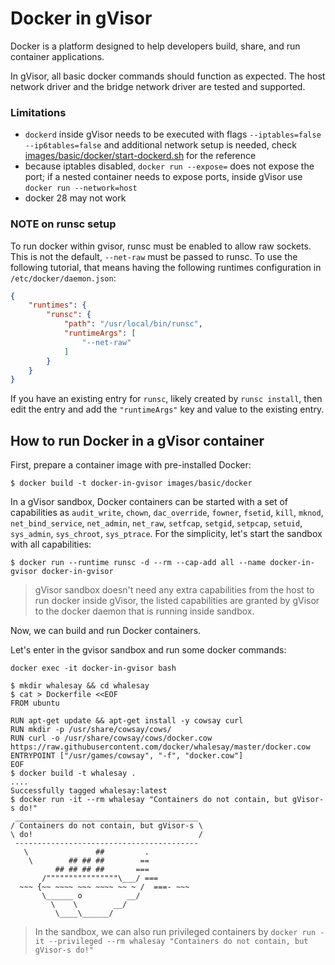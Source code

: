 # Docker in gVisor

Docker is a platform designed to help developers build, share, and run container
applications.

In gVisor, all basic docker commands should function as expected. The host
network driver and the bridge network driver are tested and supported.

### Limitations

- `dockerd` inside gVisor needs to be executed with flags
  `--iptables=false --ip6tables=false` and additional network setup is needed, check
  [images/basic/docker/start-dockerd.sh](https://github.com/google/gvisor/blob/master/images/basic/docker/start-dockerd.sh)
  for the reference
- because iptables disabled, `docker run --expose=` does not expose the port;
  if a nested container needs to expose ports, inside gVisor use `docker run --network=host`
- docker 28 may not work

### NOTE on runsc setup

To run docker within gvisor, runsc must be enabled to allow raw sockets. This is
not the default, `--net-raw` must be passed to runsc. To use the following
tutorial, that means having the following runtimes configuration in
`/etc/docker/daemon.json`:

```json
{
    "runtimes": {
        "runsc": {
            "path": "/usr/local/bin/runsc",
            "runtimeArgs": [
                "--net-raw"
            ]
        }
    }
}
```

If you have an existing entry for `runsc`, likely created by `runsc install`,
then edit the entry and add the `"runtimeArgs"` key and value to the existing
entry.

## How to run Docker in a gVisor container

First, prepare a container image with pre-installed Docker:

```shell
$ docker build -t docker-in-gvisor images/basic/docker
```

In a gVisor sandbox, Docker containers can be started with a set of capabilities
as `audit_write`, `chown`, `dac_override`, `fowner`, `fsetid`, `kill`, `mknod`,
`net_bind_service`, `net_admin`, `net_raw`, `setfcap`, `setgid`, `setpcap`,
`setuid`, `sys_admin`, `sys_chroot`, `sys_ptrace`. For the simplicity, let's
start the sandbox with all capabilities:

```shell
$ docker run --runtime runsc -d --rm --cap-add all --name docker-in-gvisor docker-in-gvisor
```

> gVisor sandbox doesn't need any extra capabilities from the host to run docker
> inside gVisor, the listed capabilities are granted by gVisor to the docker
> daemon that is running inside sandbox.

Now, we can build and run Docker containers.

Let's enter in the gvisor sandbox and run some docker commands:

```shell
docker exec -it docker-in-gvisor bash
```

```shell
$ mkdir whalesay && cd whalesay
$ cat > Dockerfile <<EOF
FROM ubuntu

RUN apt-get update && apt-get install -y cowsay curl
RUN mkdir -p /usr/share/cowsay/cows/
RUN curl -o /usr/share/cowsay/cows/docker.cow https://raw.githubusercontent.com/docker/whalesay/master/docker.cow
ENTRYPOINT ["/usr/games/cowsay", "-f", "docker.cow"]
EOF
$ docker build -t whalesay .
....
Successfully tagged whalesay:latest
$ docker run -it --rm whalesay "Containers do not contain, but gVisor-s do!"
 _________________________________________
/ Containers do not contain, but gVisor-s \
\ do!                                     /
 -----------------------------------------
   \               ##         .
    \        ## ## ##        ==
          ## ## ## ##       ===
       /""""""""""""""""\___/ ===
  ~~~ {~~ ~~~~ ~~~ ~~~~ ~~ ~ /  ===- ~~~
       \______ o          __/
         \    \        __/
          \____\______/

```

> In the sandbox, we can also run privileged containers by `docker run -it
> --privileged --rm whalesay "Containers do not contain, but gVisor-s do!"`
